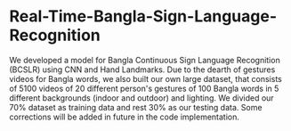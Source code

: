 # Real-Time-Bangla-Sign-Language-Recognition
We developed a model for Bangla Continuous Sign Language Recognition (BCSLR) using CNN and Hand Landmarks. Due to the dearth of gestures videos for Bangla words, we also built our own large dataset, that consists of 5100 videos of 20 different person's gestures of 100 Bangla words in 5 different backgrounds (indoor and outdoor) and lighting. We divided our 70\% dataset as training data and rest 30\% as our testing data.
Some corrections will be added in future in the code implementation.
